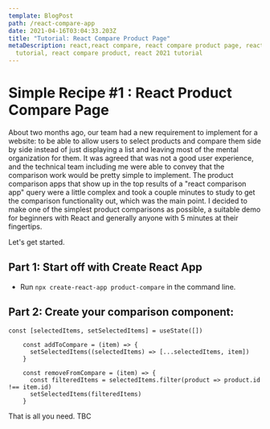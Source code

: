 ```yaml
---
template: BlogPost
path: /react-compare-app
date: 2021-04-16T03:04:33.203Z
title: "Tutorial: React Compare Product Page"
metaDescription: react,react compare, react compare product page, react
  tutorial, react compare product, react 2021 tutorial
---
```

# Simple Recipe #1 : React Product Compare Page

About two months ago, our team had a new requirement to implement for a website: to be able to allow users to select products and compare them side by side instead of just displaying a list and leaving most of the mental organization for them. It was agreed that was not a good user experience, and the technical team including me were able to convey that the comparison work would be pretty simple to implement. The product comparison apps that show up in the top results of a "react comparison app" query were a little complex and took a couple minutes to study to get the comparison functionality out, which was the main point.
I decided to make one of the simplest product comparisons as possible, a suitable demo for beginners with React and generally anyone with 5 minutes at their fingertips.

Let's get started.

## Part 1: Start off with Create React App
- Run `npx create-react-app product-compare` in the command line.

## Part 2: Create your comparison component:

```react
const [selectedItems, setSelectedItems] = useState([])

    const addToCompare = (item) => {
      setSelectedItems((selectedItems) => [...selectedItems, item])
    }

    const removeFromCompare = (item) => {
      const filteredItems = selectedItems.filter(product => product.id !== item.id)
      setSelectedItems(filteredItems)
    }

```

That is all you need. TBC

